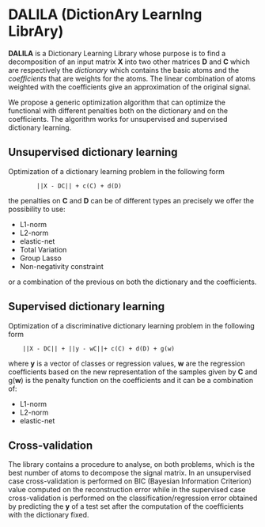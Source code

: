 DALILA (DictionAry LearnIng LibrAry)
====================================

**DALILA** is a Dictionary Learning Library whose purpose is to find a decomposition of an input matrix **X** into two other matrices **D** and **C** which are respectively the *dictionary* which contains the basic atoms and the *coefficients* that are weights for the atoms. The linear combination of atoms weighted with the coefficients give an approximation of the original signal.

We propose a generic optimization algorithm that can optimize the functional with different penalties both on the dictionary and on the coefficients. The algorithm works for unsupervised and supervised dictionary learning.


Unsupervised dictionary learning
---------------------------------
Optimization of a dictionary learning problem in the following form

            ||X - DC|| + c(C) + d(D)

    
the penalties on **C** and **D** can be of different types an precisely we offer the possibility to use:

- L1-norm    
- L2-norm
- elastic-net
- Total Variation
- Group Lasso
- Non-negativity constraint

or a combination of the previous on both the dictionary and the coefficients. 


Supervised dictionary learning
------------------------------
Optimization of a discriminative dictionary learning problem in the following form


        ||X - DC|| + ||y - wC||+ c(C) + d(D) + g(w)


where **y** is a vector of classes or regression values,  **w** are the regression coefficients based on the new representation of the samples given by **C** and g(**w**) is the penalty function on the coefficients and it can be a combination of:

- L1-norm
- L2-norm
- elastic-net


Cross-validation
----------------
The library contains a procedure to analyse, on both problems, which is the best number of atoms to decompose the signal matrix.
In an unsupervised case cross-validation is performed on BIC (Bayesian Information Criterion) value computed on the reconstruction error
while in the supervised case cross-validation is performed on the classification/regression error obtained by predicting the **y** of a test set
after the computation of the coefficients with the dictionary fixed.
